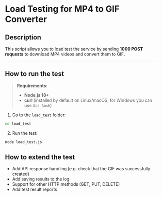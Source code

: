 # Load Testing for MP4 to GIF Converter

## Description

This script allows you to load test the service by sending **1000 POST requests** to download MP4 videos and convert them to GIF.

---

## **How ​​to run the test**

> **Requirements:**
>
> - **Node.js 18+**
> - **curl** (installed by default on Linux/macOS, for Windows you can use `Git Bash`)

1. Go to the `load_test` folder:

```sh
cd load_test

```

2. Run the test:

```sh
node load_test.js
```

## **How to extend the test**

- Add API response handling (e.g. check that the GIF was successfully created)
- Add saving results to the log
- Support for other HTTP methods (GET, PUT, DELETE)
- Add test result reports
